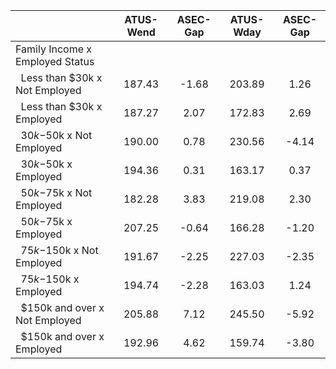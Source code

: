 
|                      |    ATUS-Wend |     ASEC-Gap |    ATUS-Wday |     ASEC-Gap |
| -------------------- | :----------: | :----------: | :----------: | :----------: |
| Family Income x Employed Status |              |              |              |              |
| &nbsp;&nbsp;Less than $30k x Not Employed |       187.43 |        -1.68 |       203.89 |         1.26 |
| &nbsp;&nbsp;Less than $30k x Employed |       187.27 |         2.07 |       172.83 |         2.69 |
| &nbsp;&nbsp;$30k-$50k x Not Employed |       190.00 |         0.78 |       230.56 |        -4.14 |
| &nbsp;&nbsp;$30k-$50k x Employed |       194.36 |         0.31 |       163.17 |         0.37 |
| &nbsp;&nbsp;$50k-$75k x Not Employed |       182.28 |         3.83 |       219.08 |         2.30 |
| &nbsp;&nbsp;$50k-$75k x Employed |       207.25 |        -0.64 |       166.28 |        -1.20 |
| &nbsp;&nbsp;$75k-$150k x Not Employed |       191.67 |        -2.25 |       227.03 |        -2.35 |
| &nbsp;&nbsp;$75k-$150k x Employed |       194.74 |        -2.28 |       163.03 |         1.24 |
| &nbsp;&nbsp;$150k and over x Not Employed |       205.88 |         7.12 |       245.50 |        -5.92 |
| &nbsp;&nbsp;$150k and over x Employed |       192.96 |         4.62 |       159.74 |        -3.80 |

